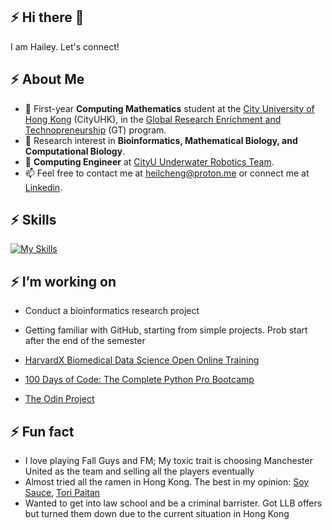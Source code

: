 ## :zap: Hi there 👋
I am Hailey. Let's connect!

## :zap: About Me 
- 📏 First-year **Computing Mathematics** student at the [City University of Hong Kong](https://www.topuniversities.com/universities/city-university-hong-kong) (CityUHK), in the [Global Research Enrichment and Technopreneurship](https://www.cityu.edu.hk/csci/academic-programmes/undergraduate-programmes/global-research-enrichment-and-technopreneurship-great) (GT) program.
- 🧬 Research interest in **Bioinformatics, Mathematical Biology, and Computational Biology**.
- 🤖 **Computing Engineer** at [CityU Underwater Robotics Team](https://www.ee.cityu.edu.hk/~rovteam/).
-  📫 Feel free to contact me at heilcheng@proton.me or connect me at [Linkedin](https://www.linkedin.com/in/heilcheng/). 
  
## :zap: Skills 
[![My Skills](https://skillicons.dev/icons?i=py,r,matlab,linux,latex,opencv,arduino,raspberrypi,docker)](https://skillicons.dev)

## :zap: I’m working on 
- Conduct a bioinformatics research project
- Getting familiar with GitHub, starting from simple projects. Prob start after the end of the semester 

- [HarvardX Biomedical Data Science Open Online Training](https://rafalab.dfci.harvard.edu/pages/harvardx.html)
- [100 Days of Code: The Complete Python Pro Bootcamp](https://www.udemy.com/course/100-days-of-code/?couponCode=LETSLEARNNOWPP)
- [The Odin Project](https://www.theodinproject.com/)


## :zap: Fun fact 
- I love playing Fall Guys and FM; My toxic trait is choosing Manchester United as the team and selling all the players eventually
- Almost tried all the ramen in Hong Kong. The best in my opinion: [Soy Sauce](https://www.ramencubism.com/?lang=en), [Tori Paitan](https://www.instagram.com/zaginsoba/)
- Wanted to get into law school and be a criminal barrister. Got LLB offers but turned them down due to the current situation in Hong Kong
